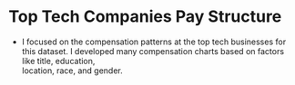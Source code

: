 # Top Tech Companies Pay Structure

* I focused on the compensation patterns at the top tech businesses for this dataset. I developed many compensation charts based on factors like title, education,      
  location, race, and gender.
  
  
